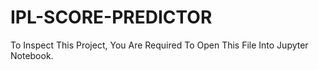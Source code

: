 # IPL-SCORE-PREDICTOR
To Inspect This Project, You Are Required To Open This File Into Jupyter Notebook.
